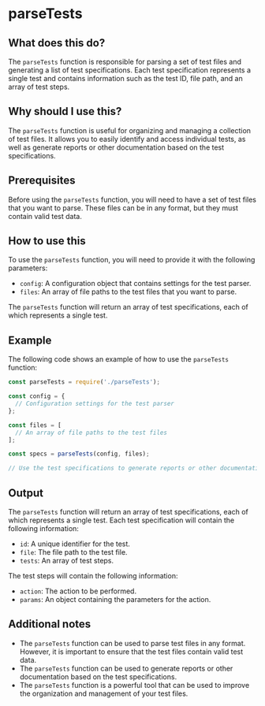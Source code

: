 
  
   # **parseTests**

## What does this do?

The `parseTests` function is responsible for parsing a set of test files and generating a list of test specifications. Each test specification represents a single test and contains information such as the test ID, file path, and an array of test steps.

## Why should I use this?

The `parseTests` function is useful for organizing and managing a collection of test files. It allows you to easily identify and access individual tests, as well as generate reports or other documentation based on the test specifications.

## Prerequisites

Before using the `parseTests` function, you will need to have a set of test files that you want to parse. These files can be in any format, but they must contain valid test data.

## How to use this

To use the `parseTests` function, you will need to provide it with the following parameters:

* `config`: A configuration object that contains settings for the test parser.
* `files`: An array of file paths to the test files that you want to parse.

The `parseTests` function will return an array of test specifications, each of which represents a single test.

## Example

The following code shows an example of how to use the `parseTests` function:

```javascript
const parseTests = require('./parseTests');

const config = {
  // Configuration settings for the test parser
};

const files = [
  // An array of file paths to the test files
];

const specs = parseTests(config, files);

// Use the test specifications to generate reports or other documentation
```

## Output

The `parseTests` function will return an array of test specifications, each of which represents a single test. Each test specification will contain the following information:

* `id`: A unique identifier for the test.
* `file`: The file path to the test file.
* `tests`: An array of test steps.

The test steps will contain the following information:

* `action`: The action to be performed.
* `params`: An object containing the parameters for the action.

## Additional notes

* The `parseTests` function can be used to parse test files in any format. However, it is important to ensure that the test files contain valid test data.
* The `parseTests` function can be used to generate reports or other documentation based on the test specifications.
* The `parseTests` function is a powerful tool that can be used to improve the organization and management of your test files.
  
  